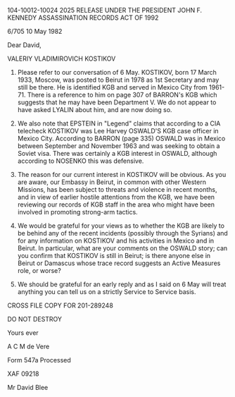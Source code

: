 104-10012-10024 2025 RELEASE UNDER THE PRESIDENT JOHN F. KENNEDY ASSASSINATION RECORDS ACT OF 1992

6/705
10 May 1982

Dear David,

VALERIY VLADIMIROVICH KOSTIKOV

1. Please refer to our conversation of 6 May. KOSTIKOV, born 17 March 1933, Moscow, was posted to Beirut in 1978 as 1st Secretary and may still be there. He is identified KGB and served in Mexico City from 1961-71. There is a reference to him on page 307 of BARRON's KGB which suggests that he may have been Department V. We do not appear to have asked LYALIN about him, and are now doing so.

2. We also note that EPSTEIN in "Legend" claims that according to a CIA telecheck KOSTIKOV was Lee Harvey OSWALD'S KGB case officer in Mexico City. According to BARRON (page 335) OSWALD was in Mexico between September and November 1963 and was seeking to obtain a Soviet visa. There was certainly a KGB interest in OSWALD, although according to NOSENKO this was defensive.

3. The reason for our current interest in KOSTIKOV will be obvious. As you are aware, our Embassy in Beirut, in common with other Western Missions, has been subject to threats and violence in recent months, and in view of earlier hostile attentions from the KGB, we have been reviewing our records of KGB staff in the area who might have been involved in promoting strong-arm tactics.

4. We would be grateful for your views as to whether the KGB are likely to be behind any of the recent incidents (possibly through the Syrians) and for any information on KOSTIKOV and his activities in Mexico and in Beirut. In particular, what are your comments on the OSWALD story; can you confirm that KOSTIKOV is still in Beirut; is there anyone else in Beirut or Damascus whose trace record suggests an Active Measures role, or worse?

5. We should be grateful for an early reply and as I said on 6 May will treat anything you can tell us on a strictly Service to Service basis.

CROSS FILE COPY FOR
201-289248

DO NOT DESTROY

Yours ever

A C M de Vere

Form 547a Processed

XAF 09218

Mr David Blee
